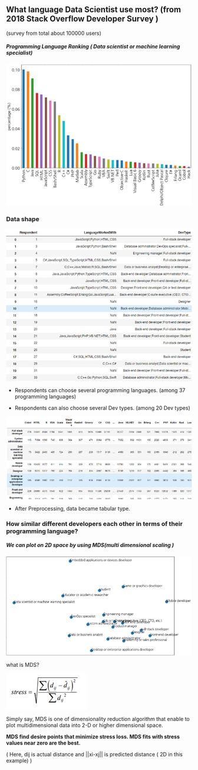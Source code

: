## What language Data Scientist use most?  (from 2018 Stack Overflow Developer Survey )

(survey from total about 100000 users)



##### Programming Language Ranking ( Data scientist or machine learning specialist)

![1554520046807](assets/1554520046807.png)

### Data shape

![1554528816959](assets/1554528816959.png)



* Respondents can choose several programming languages. (among 37 programming languages)

* Respondents can also choose several Dev types. (among 20 Dev types)

![1554519715394](assets/1554519715394.png)

- After Preprocessing, data became tabular type.









### How similar different developers each other in terms of their programming language?

##### We can plot on 2D space by using MDS(multi dimensional scaling )







![1554544457746](assets/1554544457746.png)

what is MDS?

![1554546123790](assets/1554546123790.png)

Simply say,  MDS is one of dimensionality reduction algorithm that enable to plot multidimensional data into 2-D or higher dimensional space.

**MDS find desire points that minimize stress loss. MDS fits with stress values near zero are the best.**

 ( Here, dij is actual distance and ||xi-xj|| is predicted distance ( 2D in this example) )







